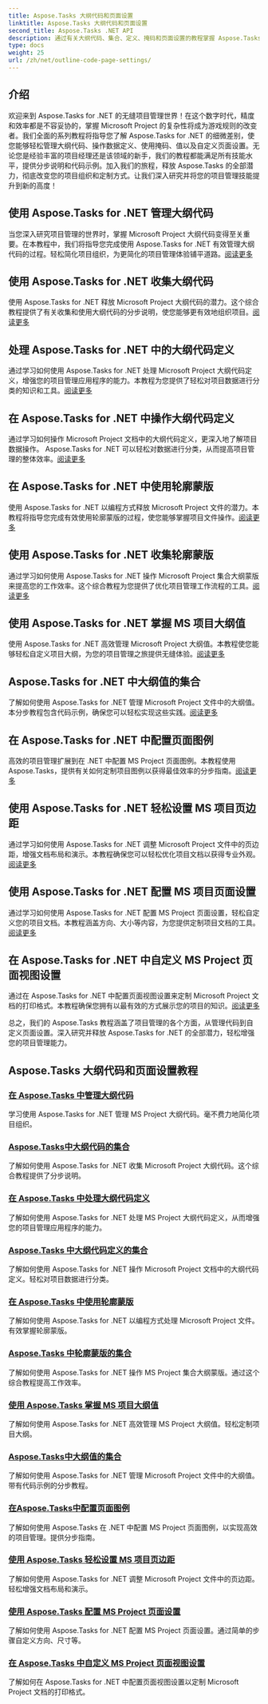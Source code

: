 ```yaml
---
title: Aspose.Tasks 大纲代码和页面设置
linktitle: Aspose.Tasks 大纲代码和页面设置
second_title: Aspose.Tasks .NET API
description: 通过有关大纲代码、集合、定义、掩码和页面设置的教程掌握 Aspose.Tasks for .NET。增强项目组织和定制。
type: docs
weight: 25
url: /zh/net/outline-code-page-settings/
---
```

## 介绍
欢迎来到 Aspose.Tasks for .NET 的无缝项目管理世界！在这个数字时代，精度和效率都是不容妥协的，掌握 Microsoft Project 的复杂性将成为游戏规则的改变者。我们全面的系列教程将指导您了解 Aspose.Tasks for .NET 的细微差别，使您能够轻松管理大纲代码、操作数据定义、使用掩码、值以及自定义页面设置。无论您是经验丰富的项目经理还是该领域的新手，我们的教程都能满足所有技能水平，提供分步说明和代码示例。加入我们的旅程，释放 Aspose.Tasks 的全部潜力，彻底改变您的项目组织和定制方式。让我们深入研究并将您的项目管理技能提升到新的高度！
## 使用 Aspose.Tasks for .NET 管理大纲代码
当您深入研究项目管理的世界时，掌握 Microsoft Project 大纲代码变得至关重要。在本教程中，我们将指导您完成使用 Aspose.Tasks for .NET 有效管理大纲代码的过程。轻松简化项目组织，为更简化的项目管理体验铺平道路。[阅读更多](./outline-codes/)

## 使用 Aspose.Tasks for .NET 收集大纲代码
使用 Aspose.Tasks for .NET 释放 Microsoft Project 大纲代码的潜力。这个综合教程提供了有关收集和使用大纲代码的分步说明，使您能够更有效地组织项目。[阅读更多](./outline-code-collection/)

## 处理 Aspose.Tasks for .NET 中的大纲代码定义
通过学习如何使用 Aspose.Tasks for .NET 处理 Microsoft Project 大纲代码定义，增强您的项目管理应用程序的能力。本教程为您提供了轻松对项目数据进行分类的知识和工具。[阅读更多](./outline-code-definitions/)

## 在 Aspose.Tasks for .NET 中操作大纲代码定义
通过学习如何操作 Microsoft Project 文档中的大纲代码定义，更深入地了解项目数据操作。 Aspose.Tasks for .NET 可以轻松对数据进行分类，从而提高项目管理的整体效率。[阅读更多](./outline-code-definition-collection/)

## 在 Aspose.Tasks for .NET 中使用轮廓蒙版
使用 Aspose.Tasks for .NET 以编程方式释放 Microsoft Project 文件的潜力。本教程将指导您完成有效使用轮廓蒙版的过程，使您能够掌握项目文件操作。[阅读更多](./outline-masks/)

## 使用 Aspose.Tasks for .NET 收集轮廓蒙版
通过学习如何使用 Aspose.Tasks for .NET 操作 Microsoft Project 集合大纲蒙版来提高您的工作效率。这个综合教程为您提供了优化项目管理工作流程的工具。[阅读更多](./outline-mask-collection/)

## 使用 Aspose.Tasks for .NET 掌握 MS 项目大纲值
使用 Aspose.Tasks for .NET 高效管理 Microsoft Project 大纲值。本教程使您能够轻松自定义项目大纲，为您的项目管理之旅提供无缝体验。[阅读更多](./outline-values/)

## Aspose.Tasks for .NET 中大纲值的集合
了解如何使用 Aspose.Tasks for .NET 管理 Microsoft Project 文件中的大纲值。本分步教程包含代码示例，确保您可以轻松实现这些实践。[阅读更多](./outline-value-collection/)

## 在 Aspose.Tasks for .NET 中配置页面图例
高效的项目管理扩展到在 .NET 中配置 MS Project 页面图例。本教程使用 Aspose.Tasks，提供有关如何定制项目图例以获得最佳效率的分步指南。[阅读更多](./page-legend/)

## 使用 Aspose.Tasks for .NET 轻松设置 MS 项目页边距
通过学习如何使用 Aspose.Tasks for .NET 调整 Microsoft Project 文件中的页边距，增强文档布局和演示。本教程确保您可以轻松优化项目文档以获得专业外观。[阅读更多](./page-margins/)

## 使用 Aspose.Tasks for .NET 配置 MS 项目页面设置
通过学习如何使用 Aspose.Tasks for .NET 配置 MS Project 页面设置，轻松自定义您的项目文档。本教程涵盖方向、大小等内容，为您提供定制项目文档的工具。[阅读更多](./page-settings/)

## 在 Aspose.Tasks for .NET 中自定义 MS Project 页面视图设置
通过在 Aspose.Tasks for .NET 中配置页面视图设置来定制 Microsoft Project 文档的打印格式。本教程确保您拥有以最有效的方式展示您的项目的知识。[阅读更多](./page-view-settings/)

总之，我们的 Aspose.Tasks 教程涵盖了项目管理的各个方面，从管理代码到自定义页面设置。深入研究并释放 Aspose.Tasks for .NET 的全部潜力，轻松增强您的项目管理能力。
## Aspose.Tasks 大纲代码和页面设置教程
### [在 Aspose.Tasks 中管理大纲代码](./outline-codes/)
学习使用 Aspose.Tasks for .NET 管理 MS Project 大纲代码。毫不费力地简化项目组织。
### [Aspose.Tasks中大纲代码的集合](./outline-code-collection/)
了解如何使用 Aspose.Tasks for .NET 收集 Microsoft Project 大纲代码。这个综合教程提供了分步说明。
### [在 Aspose.Tasks 中处理大纲代码定义](./outline-code-definitions/)
了解如何使用 Aspose.Tasks for .NET 处理 MS Project 大纲代码定义，从而增强您的项目管理应用程序的能力。
### [Aspose.Tasks 中大纲代码定义的集合](./outline-code-definition-collection/)
了解如何使用 Aspose.Tasks for .NET 操作 Microsoft Project 文档中的大纲代码定义。轻松对项目数据进行分类。
### [在 Aspose.Tasks 中使用轮廓蒙版](./outline-masks/)
了解如何使用 Aspose.Tasks for .NET 以编程方式处理 Microsoft Project 文件。有效掌握轮廓蒙版。
### [Aspose.Tasks 中轮廓蒙版的集合](./outline-mask-collection/)
了解如何使用 Aspose.Tasks for .NET 操作 MS Project 集合大纲蒙版。通过这个综合教程提高工作效率。
### [使用 Aspose.Tasks 掌握 MS 项目大纲值](./outline-values/)
了解如何使用 Aspose.Tasks for .NET 高效管理 MS Project 大纲值。轻松定制项目大纲。
### [Aspose.Tasks中大纲值的集合](./outline-value-collection/)
了解如何使用 Aspose.Tasks for .NET 管理 Microsoft Project 文件中的大纲值。带有代码示例的分步教程。
### [在Aspose.Tasks中配置页面图例](./page-legend/)
了解如何使用 Aspose.Tasks 在 .NET 中配置 MS Project 页面图例，以实现高效的项目管理。提供分步指南。
### [使用 Aspose.Tasks 轻松设置 MS 项目页边距](./page-margins/)
了解如何使用 Aspose.Tasks for .NET 调整 Microsoft Project 文件中的页边距。轻松增强文档布局和演示。
### [使用 Aspose.Tasks 配置 MS Project 页面设置](./page-settings/)
了解如何使用 Aspose.Tasks for .NET 配置 MS Project 页面设置。通过简单的步骤自定义方向、尺寸等。
### [在 Aspose.Tasks 中自定义 MS Project 页面视图设置](./page-view-settings/)
了解如何在 Aspose.Tasks for .NET 中配置页面视图设置以定制 Microsoft Project 文档的打印格式。